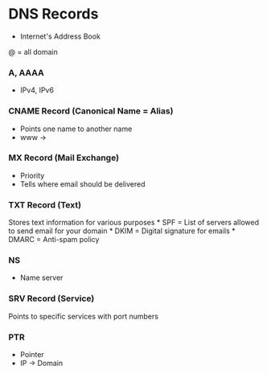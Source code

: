 # DNS Records 
* Internet's Address Book

@ = all domain

### A, AAAA
* IPv4, IPv6

### CNAME Record (Canonical Name = Alias)
* Points one name to another name
* www ->

### MX Record (Mail Exchange)
* Priority
* Tells where email should be delivered

### TXT Record (Text)
Stores text information for various purposes
    * SPF = List of servers allowed to send email for your domain
    * DKIM = Digital signature for emails
    * DMARC = Anti-spam policy

### NS
* Name server

### SRV Record (Service)
Points to specific services with port numbers

### PTR
* Pointer
* IP -> Domain